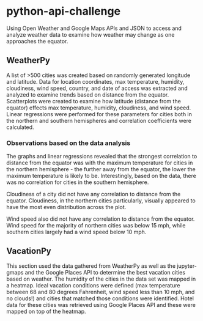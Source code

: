 # python-api-challenge
Using Open Weather and Google Maps APIs and JSON to access and analyze weather data to examine how weather may change as one approaches the equator.


## **WeatherPy**
A list of >500 cities was created based on randomly generated longitude and latitude. Data for location coordinates, max temperature, humidity, cloudiness, wind speed, country, and date of access was extracted and analyzed to examine trends based on distance from the equator. Scatterplots were created to examine how latitude (distance from the equator) effects max temperature, humidity, cloudiness, and wind speed. Linear regressions were performed for these parameters for cities both in the northern and southern hemispheres and correlation coefficients were calculated. 

### **Observations based on the data analysis** 
The graphs and linear regressions revealed that the strongest correlation to distance from the equator was with the maximum temperature for cities in the northern hemisphere - the further away from the equator, the lower the maximum temperature is likely to be. Interestingly, based on the data, there was no correlation for cities in the southern hemisphere.

Cloudiness of a city did not have any correlation to distance from the equator. Cloudiness, in the northern cities particularly, visually appeared to have the most even distribution across the plot.

Wind speed also did not have any correlation to distance from the equator. Wind speed for the majority of northern cities was below 15 mph, while southern cities largely had a wind speed below 10 mph. 


## **VacationPy**
This section used the data gathered from WeatherPy as well as the jupyter-gmaps and the Google Places API to determine the best vacation cities based on weather. The humidity of the cities in the data set was mapped in a heatmap. Ideal vacation conditions were defined (max temperature between 68 and 80 degrees Fahrenheit, wind speed less than 10 mph, and no clouds!) and cities that matched those conditions were identified. Hotel data for these cities was retrieved using Google Places API and these were mapped on top of the heatmap. 


